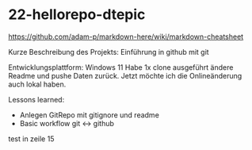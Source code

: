 # 22-hellorepo-dtepic

https://github.com/adam-p/markdown-here/wiki/markdown-cheatsheet

Kurze Beschreibung des Projekts: Einführung in github mit git

Entwicklungsplattform: Windows 11
Habe 1x clone ausgeführt ändere Readme und pushe Daten zurück. Jetzt möchte ich die Onlineänderung auch lokal haben.

Lessons learned:
* Anlegen GitRepo mit gitignore und readme
* Basic workflow git <-> github


test in zeile 15
